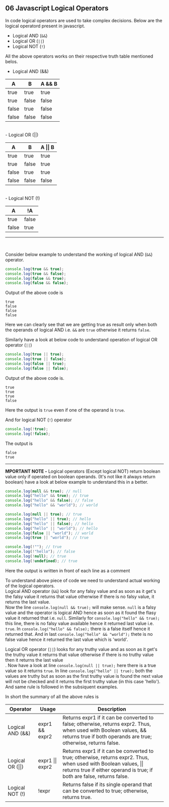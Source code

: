 ## 06 Javascript Logical Operators

In code logical operators are used to take complex decisions.
Below are the logical operatord present in javascript.

- Logical AND (`&&`)
- Logical OR (`||`)
- Logical NOT (`!`)

All the above operators works on their respective truth table mentioned belos.

- Logical AND (&&)

| A     | B     | A && B |
| ----- | ----- | ------ |
| true  | true  | true   |
| true  | false | false  |
| false | true  | false  |
| false | false | false  |

<br>
- Logical OR (||)

| A     | B     | A \|\| B |
| ----- | ----- | -------- |
| true  | true  | true     |
| true  | false | true     |
| false | true  | true     |
| false | false | false    |

<br>
- Logical NOT (!)

| A     | !A    |
| ----- | ----- |
| true  | false |
| false | true  |

<hr><br>

Consider below example to understand the working of logical AND (`&&`) operator.

```javascript
console.log(true && true);
console.log(true && false);
console.log(false && true);
console.log(false && false);
```

Output of the above code is

```
true
false
false
false
```

Here we can clearly see that we are getting true as result only when both the operands of logical AND i.e. `&&` are `true` otherwise it returns `false`.

Similarly have a look at below code to understand operation of logical OR operator (`||`)

```javascript
console.log(true || true);
console.log(true || false);
console.log(false || true);
console.log(false || false);
```

Output of the above code is.

```
true
true
true
false
```

Here the output is `true` even if one of the operand is `true`.

And for logical NOT (`!`) operator

```javascript
console.log(!true);
console.log(!false);
```

The output is

```
false
true
```

<hr>

**MPORTANT NOTE -** Logical operators (Except logical NOT) return boolean value only if operated on boolean operands. (It's not like it always return boolean) have a look at below example to understand this in a better.

```javascript
console.log(null && true); // null
console.log("hello" && true); // true
console.log("hello" && false); // false
console.log("hello" && "world"); // world

console.log(null || true); // true
console.log("hello" || true); // hello
console.log("hello" || false); // hello
console.log("hello" || "world"); // hello
console.log(false || "world"); // world
console.log(true || "world"); // true

console.log(!""); // true
console.log(!"hello"); // false
console.log(!null); // true
console.log(!undefined); // true
```

Here the output is written in front of each line as a comment

To understand above piece of code we need to understand actual working of the logical operators.<br>
Logical AND operator (`&&`) look for any falsy value and as soon as it get's the falsy value it returns that value otherwise if there is no falsy value, it returns the last value.<br>
Now the line `console.log(null && true);` will make sense. `null` is a falsy value and the operator is logical AND hence as soon as it found the flasy value it returned that i.e. `null`. Similarly for `console.log("hello" && true);` this line, there is no falsy value available hence it returned last value i.e. `true`. In `console.log("hello" && false);` there is a false itself hence it returned that. And in last `console.log("hello" && "world");` thete is no false value hence it returned the last value which is 'world'.

Logical OR operator (`||`) looks for any truthy value and as soon as it get's the truthy value it returns that value otherwise if there is no truthy value then it returns the last value<br>.
Now have a look at line `console.log(null || true);` here there is a true value so it returns `true`. In line `console.log("hello" || true);` both the values are truthy but as soon as the first truthy value is found the next value will not be checked and it returns the first truthy value (in this case 'hello').
And same rule is followed in the subsiquent examples.

In short the summary of all the above rules is

| Operator          | Usage            | Description                                                                                                                                                                                 |
| ----------------- | ---------------- | ------------------------------------------------------------------------------------------------------------------------------------------------------------------------------------------- |
| Logical AND (&&)  | expr1 && expr2   | Returns expr1 if it can be converted to false; otherwise, returns expr2. Thus, when used with Boolean values, && returns true if both operands are true; otherwise, returns false.          |
| Logical OR (\|\|) | expr1 \|\| expr2 | Returns expr1 if it can be converted to true; otherwise, returns expr2. Thus, when used with Boolean values, \|\| returns true if either operand is true; if both are false, returns false. |
| Logical NOT (!)   | !expr            | Returns false if its single operand that can be converted to true; otherwise, returns true.                                                                                                 |
